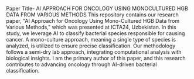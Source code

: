 Paper Title- AI APPROACH FOR ONCOLOGY USING MONOCULTURED HGB DATA FROM VARIOUS METHODS
This repository contains our research paper, "AI Approach for Oncology Using Mono-Cultured HGB Data from Various Methods," which was presented at ICTA24, Uzbekistan. In this study, we leverage AI to classify bacterial species responsible for causing cancer. A mono-culture approach, meaning a single type of species is analyzed, is utilized to ensure precise classification. Our methodology follows a semi-dry lab approach, integrating computational analysis with biological insights. I am the primary author of this paper, and this research contributes to advancing oncology through AI-driven bacterial classification.
